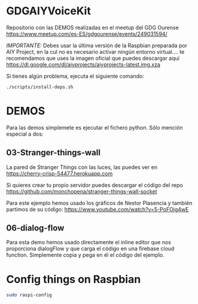 # GDGAIYVoiceKit
Repositorio con las DEMOS realizadas en el meetup del GDG Ourense https://www.meetup.com/es-ES/gdgourense/events/249031594/

*IMPORTANTE:* Debes usar la última versión de la Raspbian preparada por AIY Project, en la cul no es necesario activar ningún entorno virtual.... te recomendamos que uses la imagen oficial que puedes descargar aquí https://dl.google.com/dl/aiyprojects/aiyprojects-latest.img.xza

Si tienes algún problema, ejecuta el siguiente comando:

```bash
./scripts/install-deps.sh
```

# DEMOS

Para las demos simplemete es ejecutar el fichero python. Sólo mención especial a dos:

## 03-Stranger-things-wall

La pared de Stranger Things con las luces, las puedes ver en https://cherry-crisp-54477.herokuapp.com

Si quieres crear tu propio servidor puedes descargar el código del repo https://github.com/monchopena/stranger-things-wall-socket

Para este ejemplo hemos usado los gráficos de Nestor Plasencia y también partimos de su código: https://www.youtube.com/watch?v=5-PoFOjg4wE

## 06-dialog-flow

Para esta demo hemos usado directamente el inline editor que nos proporciona dialogFlow y que carga el código en una firebase cloud function. Simplemente copia y pega en él el código del ejemplo.

# Config things on Raspbian

```bash
sudo raspi-config
```
